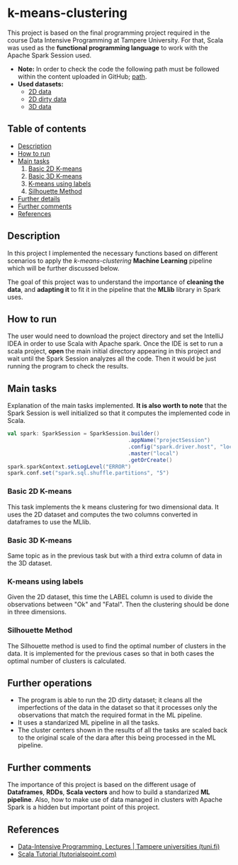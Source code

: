 

# k-means-clustering
This project is based on the final programming project required in the course Data Intensive Programming at Tampere University. For that, Scala was used as the **functional programming language** to work with the Apache Spark Session used.
  
- **Note:** In order to check the code the following path must be followed within the content uploaded in GitHub; [path](https://github.com/robredomikel/k-means-clustering/blob/main/k-means-clustering/src/main/scala/assignment22/Assignment.scala).
- **Used datasets:**
	- [2D data](https://github.com/robredomikel/k-means-clustering/blob/main/k-means-clustering/data/dataD2.csv)
	- [2D dirty data](https://github.com/robredomikel/k-means-clustering/blob/main/k-means-clustering/data/dataD2_dirty.csv)
	- [3D data](https://github.com/robredomikel/k-means-clustering/blob/main/k-means-clustering/data/dataD3.csv)

## Table of contents
- [Description](https://github.com/robredomikel/k-means-clustering#description)
- [How to run](https://github.com/robredomikel/k-means-clustering#how-to-run)
- [Main tasks](https://github.com/robredomikel/k-means-clustering#main-features)
	1. [Basic 2D K-means](https://github.com/robredomikel/k-means-clustering#main-features)
	2. [Basic 3D K-means](https://github.com/robredomikel/k-means-clustering#main-features)
	3. [K-means using labels](https://github.com/robredomikel/k-means-clustering#main-features)
	4. [Silhouette Method](https://github.com/robredomikel/k-means-clustering#main-features)
- [Further details](https://github.com/robredomikel/k-means-clustering#further-details) 
- [Further comments](https://github.com/robredomikel/k-means-clustering#further-comments)
- [References](https://github.com/robredomikel/k-means-clustering#references)

## Description
In this project I implemented the necessary functions based on different scenarios to apply the _k-means-clustering_ **Machine Learning** pipeline which will be further discussed below.

The goal of this project was to understand the importance of **cleaning the data**, and **adapting it** to fit it in the pipeline that the **MLlib** library in Spark uses. 
## How to run
The user would need to download the project directory and set the IntelliJ IDEA in order to use Scala with Apache spark. Once the IDE is set to run a scala project,  **open** the main initial directory appearing in this project and wait until the Spark Session analyzes all the code. Then it would be just running the program to check the results.
 
## Main tasks 
Explanation of the main tasks implemented. **It is also worth to note** that the Spark Session is well initialized so that it computes the implemented code in Scala.
```scala
val spark: SparkSession = SparkSession.builder()
								      .appName("projectSession")
                                      .config("spark.driver.host", "localhost")
                                      .master("local")
                                      .getOrCreate()
spark.sparkContext.setLogLevel("ERROR")
spark.conf.set("spark.sql.shuffle.partitions", "5")
```
### Basic 2D K-means
This task implements the k means clustering for two dimensional data. It uses the 2D dataset and computes the two columns converted in dataframes to use the MLlib.

### Basic 3D K-means
Same topic as in the previous task but with a third extra column of data in the 3D dataset.

### K-means using labels
Given the 2D dataset, this time the LABEL column is used to divide the observations between "Ok" and "Fatal". Then the clustering should be done in three dimensions. 

### Silhouette Method
The Silhouette method is used to find the optimal number of clusters in the data. It is implemented for the previous cases so that in both cases the optimal number of clusters is calculated.

## Further operations
- The program is able to run the 2D dirty dataset; it cleans all the imperfections of the data in the dataset so that it processes only the observations that match the required format in the ML pipeline.
- It uses a standarized ML pipeline in all the tasks.
-  The cluster centers shown in the results of all the tasks are scaled back to the original scale of the dara after this being processed in the ML pipeline.

## Further comments
The importance of this project is based on the different usage of **Dataframes**, **RDDs**, **Scala vectors** and how to build a standarized **ML pipeline**. Also, how to make use of data managed in clusters with Apache Spark is a hidden but important point of this project.

## References
- [Data-Intensive Programming, Lectures | Tampere universities (tuni.fi)](https://www.tuni.fi/en/study-with-us/data-intensive-programming-lectures)
- [Scala Tutorial (tutorialspoint.com)](https://www.tutorialspoint.com/scala/index.htm)
